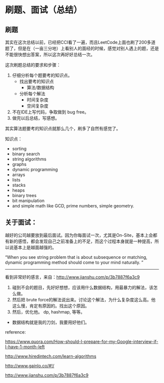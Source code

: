 # 刷题、面试（总结）

## 刷题

其实在这次总结以前，已经把CCI看了一遍，而且LeetCode上面也刷了200多道题了，但是在（一亩三分地）上看别人的面经的时候，感觉对别人遇上的题，还是不能很快想出答案，所以这次再好好总结一次。

这次刷题总结的要求和步骤：

1. 仔细分析每个题要考的知识点。
	- 找出要考的知识点
		+ 算法/数据结构
	- 分析每个解法
		+ 时间复杂度
		+ 空间复杂度
2. 不在IDE上写代码，争取做到 bug free。
3. 做完以后总结，写感想。

其实算法题要考的知识点就那么几个，刷多了自然有感觉了。

知识点：

- sorting
- binary search
- string algorithms
- graphs
- dynamic programming
- arrays
- lists
- stacks
- heaps
- binary trees
- bit manipulation
- and simple math like GCD, prime numbers, simple geometry.

## 关于面试：

越好的公司越要放到最后面试。因为你每面试一次，尤其是On-Site，基本上会都有新的感悟，都会发现自己之前准备上的不足，而这个过程本身就是一种提高，所以说基本上是越面越强的。

 “When you see string problem that is about subsequence or matching, dynamic programming method should come to your mind naturally. ”
 
---

看到非常好的感言，来自：http://www.jianshu.com/p/3b7887f6a3c9

1. 碰到不会的题目，先好好想想，应该用什么数据结构，用最暴力的解法，该怎么做。
2. 然后把 brute force的解法说出来。讨论这个解法，为什么复杂度这么高。他这么慢，肯定有原因的。找出这个原因。
3. 然后，优化他。 dp, hashmap, 等等。
- 数据结构就是我的刀剑，我要用好他们。

reference:

https://www.quora.com/How-should-I-prepare-for-my-Google-interview-if-I-have-1-month-left

http://www.hiredintech.com/learn-algorithms

http://www.gainlo.co/#!/

http://www.jianshu.com/p/3b7887f6a3c9